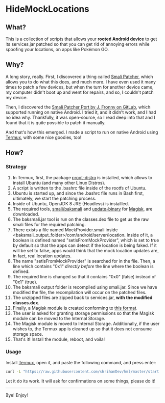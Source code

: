 # HideMockLocations

## What?
This is a collection of scripts that allows your **rooted Android device** to get its services.jar patched so that you can get rid of annoying errors while spoofing your locations, on apps like Pokémon GO.

## Why?
A long story, really. First, I discovered a thing called [Smali Patcher](https://forum.xda-developers.com/t/module-smali-patcher-7-3.3680053), which allows you to do what this does, and much more. I have even used it many times to patch a few devices, but when the turn for another device came, my computer didn't boot up and went for repairs, and so, I couldn't patch my device.

Then, I discovered the [Smali Patcher Port by J. Fronny on GitLab](https://gitlab.com/JFronny/smalipatcher), which supported running on native Android. I tried it, and it didn't work, and I had no idea why. Thankfully, it was open-source, so I read deep into that and I found that it is quite possible to patch it manually.

And that's how this emerged. I made a script to run on native Android using [Termux](https://f-droid.org/package/com.termux), with some nice goodies, too!

## How?
### Strategy
1. In Termux, first, the package [proot-distro](https://github.com/termux/proot-distro) is installed, which allows to install Ubuntu (and many other Linux Distros).
2. A script is written to the .bashrc file inside of the rootfs of Ubuntu.
3. Ubuntu is started up, and since the .bashrc file runs in Bash first, ultimately, we start the patching process.
4. Inside of Ubuntu, OpenJDK 8 JRE (Headless) is installled.
5. The required tools, [smali/baksmali](https://github.com/JesusFreke/smali) and [update-binary](https://github.com/topjohnwu/Magisk/blob/master/scripts/module_installer.sh) for [Magisk](https://github.com/topjohnwu/Magisk), are downloaded.
6. The baksmali.jar tool is run on the classes.dex file to get us the raw smali files for the required patching.
7. There exists a file named MockProvider.smali inside <baksmali_output_folder>/com/android/server/location. Inside of it, a boolean is defined named "setIsFromMockProvider", which is set to true by default so that the apps can detect if the location is being faked. If it will be set to false, apps would think that the mock location updates are, in fact, real location updates.
8. The name "setIsFromMockProvider" is searched for in the file. Then, a line which contains "0x1" _directly before_ the line where the boolean is defined.
9. The required line is changed so that it contains "0x0" (false) instead of "0x1" (true).
10. The baksmali output folder is recompiled using smali.jar. Since we have modified the file, the recompilation will occur on the patched files.
11. The unzipped files are zipped back to services.jar, **with the modified classes.dex**.
12. Finally, a Magisk module is created conforming to [this format](https://topjohnwu.github.io/Magisk/guides.html).
13. The user is asked for granting storage permissions so that the Magisk module can be moved to the Internal Storage.
14. The Magisk module is moved to Internal Storage. Additionally, if the user wishes to, the Termux app is cleaned up so that it does not consume storage space.
15. That's it! Install the module, reboot, and voila!

### Usage
Install [Termux](https://f-droid.org/package/com.termux), open it, and paste the following command, and press enter:

```sh
curl -L "https://raw.githubusercontent.com/shrihanDev/hml/master/start.sh" | bash
```
Let it do its work. It will ask for confirmations on some things, please do it!

---
Bye! Enjoy!

